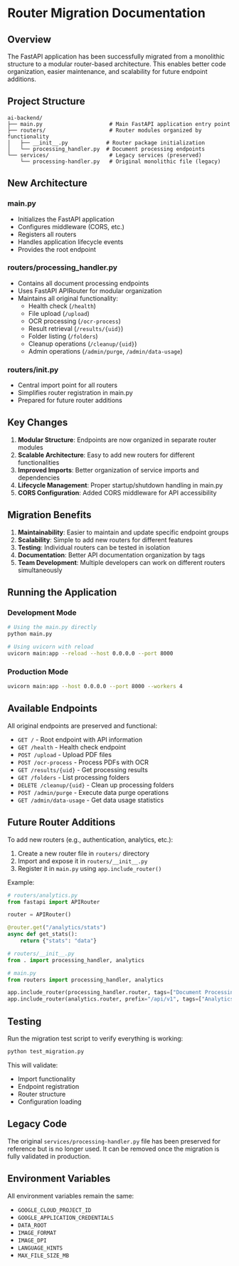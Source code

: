 # Router Migration Documentation

## Overview

The FastAPI application has been successfully migrated from a monolithic structure to a modular router-based architecture. This enables better code organization, easier maintenance, and scalability for future endpoint additions.

## Project Structure

```
ai-backend/
├── main.py                     # Main FastAPI application entry point
├── routers/                    # Router modules organized by functionality
│   ├── __init__.py            # Router package initialization
│   └── processing_handler.py  # Document processing endpoints
└── services/                   # Legacy services (preserved)
    └── processing-handler.py   # Original monolithic file (legacy)
```

## New Architecture

### main.py
- Initializes the FastAPI application
- Configures middleware (CORS, etc.)
- Registers all routers
- Handles application lifecycle events
- Provides the root endpoint

### routers/processing_handler.py
- Contains all document processing endpoints
- Uses FastAPI APIRouter for modular organization
- Maintains all original functionality:
  - Health check (`/health`)
  - File upload (`/upload`)
  - OCR processing (`/ocr-process`)
  - Result retrieval (`/results/{uid}`)
  - Folder listing (`/folders`)
  - Cleanup operations (`/cleanup/{uid}`)
  - Admin operations (`/admin/purge`, `/admin/data-usage`)

### routers/__init__.py
- Central import point for all routers
- Simplifies router registration in main.py
- Prepared for future router additions

## Key Changes

1. **Modular Structure**: Endpoints are now organized in separate router modules
2. **Scalable Architecture**: Easy to add new routers for different functionalities
3. **Improved Imports**: Better organization of service imports and dependencies
4. **Lifecycle Management**: Proper startup/shutdown handling in main.py
5. **CORS Configuration**: Added CORS middleware for API accessibility

## Migration Benefits

1. **Maintainability**: Easier to maintain and update specific endpoint groups
2. **Scalability**: Simple to add new routers for different features
3. **Testing**: Individual routers can be tested in isolation
4. **Documentation**: Better API documentation organization by tags
5. **Team Development**: Multiple developers can work on different routers simultaneously

## Running the Application

### Development Mode
```bash
# Using the main.py directly
python main.py

# Using uvicorn with reload
uvicorn main:app --reload --host 0.0.0.0 --port 8000
```

### Production Mode
```bash
uvicorn main:app --host 0.0.0.0 --port 8000 --workers 4
```

## Available Endpoints

All original endpoints are preserved and functional:

- `GET /` - Root endpoint with API information
- `GET /health` - Health check endpoint
- `POST /upload` - Upload PDF files
- `POST /ocr-process` - Process PDFs with OCR
- `GET /results/{uid}` - Get processing results
- `GET /folders` - List processing folders
- `DELETE /cleanup/{uid}` - Clean up processing folders
- `POST /admin/purge` - Execute data purge operations
- `GET /admin/data-usage` - Get data usage statistics

## Future Router Additions

To add new routers (e.g., authentication, analytics, etc.):

1. Create a new router file in `routers/` directory
2. Import and expose it in `routers/__init__.py`
3. Register it in `main.py` using `app.include_router()`

Example:
```python
# routers/analytics.py
from fastapi import APIRouter

router = APIRouter()

@router.get("/analytics/stats")
async def get_stats():
    return {"stats": "data"}

# routers/__init__.py
from . import processing_handler, analytics

# main.py
from routers import processing_handler, analytics

app.include_router(processing_handler.router, tags=["Document Processing"])
app.include_router(analytics.router, prefix="/api/v1", tags=["Analytics"])
```

## Testing

Run the migration test script to verify everything is working:

```bash
python test_migration.py
```

This will validate:
- Import functionality
- Endpoint registration
- Router structure
- Configuration loading

## Legacy Code

The original `services/processing-handler.py` file has been preserved for reference but is no longer used. It can be removed once the migration is fully validated in production.

## Environment Variables

All environment variables remain the same:
- `GOOGLE_CLOUD_PROJECT_ID`
- `GOOGLE_APPLICATION_CREDENTIALS`
- `DATA_ROOT`
- `IMAGE_FORMAT`
- `IMAGE_DPI`
- `LANGUAGE_HINTS`
- `MAX_FILE_SIZE_MB`